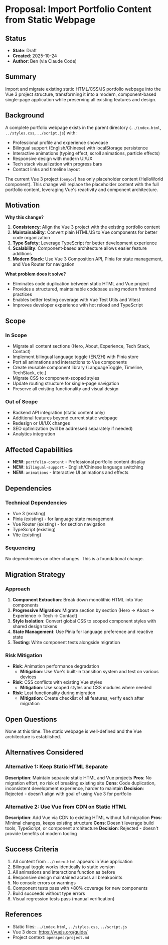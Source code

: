 # Proposal: Import Portfolio Content from Static Webpage

## Status
- **State**: Draft
- **Created**: 2025-10-24
- **Author**: Ben (via Claude Code)

## Summary
Import and migrate existing static HTML/CSS/JS portfolio webpage into the Vue 3 project structure, transforming it into a modern, component-based single-page application while preserving all existing features and design.

## Background
A complete portfolio webpage exists in the parent directory (`../index.html`, `../styles.css`, `../script.js`) with:
- Professional profile and experience showcase
- Bilingual support (English/Chinese) with localStorage persistence
- Interactive animations (typing effect, scroll animations, particle effects)
- Responsive design with modern UI/UX
- Tech stack visualization with progress bars
- Contact links and timeline layout

The current Vue 3 project (`benyo/`) has only placeholder content (HelloWorld component). This change will replace the placeholder content with the full portfolio content, leveraging Vue's reactivity and component architecture.

## Motivation
**Why this change?**
1. **Consistency**: Align the Vue 3 project with the existing portfolio content
2. **Maintainability**: Convert plain HTML/JS to Vue components for better code organization
3. **Type Safety**: Leverage TypeScript for better development experience
4. **Scalability**: Component-based architecture allows easier feature additions
5. **Modern Stack**: Use Vue 3 Composition API, Pinia for state management, and Vue Router for navigation

**What problem does it solve?**
- Eliminates code duplication between static HTML and Vue project
- Provides a structured, maintainable codebase using modern frontend practices
- Enables better testing coverage with Vue Test Utils and Vitest
- Improves developer experience with hot reload and TypeScript

## Scope
### In Scope
- Migrate all content sections (Hero, About, Experience, Tech Stack, Contact)
- Implement bilingual language toggle (EN/ZH) with Pinia store
- Port all animations and interactions to Vue components
- Create reusable component library (LanguageToggle, Timeline, TechStack, etc.)
- Migrate CSS to component-scoped styles
- Update routing structure for single-page navigation
- Preserve all existing functionality and visual design

### Out of Scope
- Backend API integration (static content only)
- Additional features beyond current static webpage
- Redesign or UI/UX changes
- SEO optimization (will be addressed separately if needed)
- Analytics integration

## Affected Capabilities
- **NEW**: `portfolio-content` - Professional portfolio content display
- **NEW**: `bilingual-support` - English/Chinese language switching
- **NEW**: `animations` - Interactive UI animations and effects

## Dependencies
### Technical Dependencies
- Vue 3 (existing)
- Pinia (existing) - for language state management
- Vue Router (existing) - for section navigation
- TypeScript (existing)
- Vite (existing)

### Sequencing
No dependencies on other changes. This is a foundational change.

## Migration Strategy
### Approach
1. **Component Extraction**: Break down monolithic HTML into Vue components
2. **Progressive Migration**: Migrate section by section (Hero → About → Experience → Tech → Contact)
3. **Style Isolation**: Convert global CSS to scoped component styles with shared design tokens
4. **State Management**: Use Pinia for language preference and reactive state
5. **Testing**: Write component tests alongside migration

### Risk Mitigation
- **Risk**: Animation performance degradation
  - **Mitigation**: Use Vue's built-in transition system and test on various devices
- **Risk**: CSS conflicts with existing Vue styles
  - **Mitigation**: Use scoped styles and CSS modules where needed
- **Risk**: Lost functionality during migration
  - **Mitigation**: Create checklist of all features; verify each after migration

## Open Questions
None at this time. The static webpage is well-defined and the Vue architecture is established.

## Alternatives Considered
### Alternative 1: Keep Static HTML Separate
**Description**: Maintain separate static HTML and Vue projects
**Pros**: No migration effort, no risk of breaking existing site
**Cons**: Code duplication, inconsistent development experience, harder to maintain
**Decision**: Rejected - doesn't align with goal of using Vue 3 for portfolio

### Alternative 2: Use Vue from CDN on Static HTML
**Description**: Add Vue via CDN to existing HTML without full migration
**Pros**: Minimal changes, keeps existing structure
**Cons**: Doesn't leverage build tools, TypeScript, or component architecture
**Decision**: Rejected - doesn't provide benefits of modern tooling

## Success Criteria
1. All content from `../index.html` appears in Vue application
2. Bilingual toggle works identically to static version
3. All animations and interactions function as before
4. Responsive design maintained across all breakpoints
5. No console errors or warnings
6. Component tests pass with >80% coverage for new components
7. Build succeeds without type errors
8. Visual regression tests pass (manual verification)

## References
- Static files: `../index.html`, `../styles.css`, `../script.js`
- Vue 3 docs: https://vuejs.org/guide/
- Project context: `openspec/project.md`
